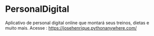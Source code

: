 # PersonalDigital
Aplicativo de personal digital online que montará seus treinos, dietas e muito mais.
Acesse : https://josehenrique.pythonanywhere.com/
